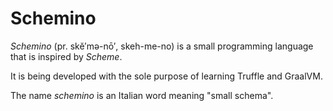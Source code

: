 # Schemino

*Schemino* (pr. skĕ′mə-nō′, skeh-me-no) is a
small programming language that is inspired by *Scheme*.

It is being developed with the sole purpose of learning
Truffle and GraalVM.

The name *schemino* is an Italian word meaning "small schema".
 